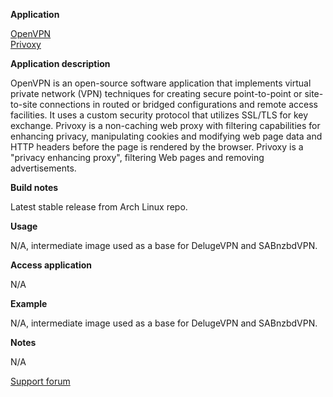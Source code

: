 **Application**

[OpenVPN](https://openvpn.net/)  
[Privoxy](http://www.privoxy.org/)

**Application description**

OpenVPN is an open-source software application that implements virtual private network (VPN) techniques for creating secure point-to-point or site-to-site connections in routed or bridged configurations and remote access facilities. It uses a custom security protocol that utilizes SSL/TLS for key exchange. Privoxy is a non-caching web proxy with filtering capabilities for enhancing privacy, manipulating cookies and modifying web page data and HTTP headers before the page is rendered by the browser. Privoxy is a "privacy enhancing proxy", filtering Web pages and removing advertisements.

**Build notes**

Latest stable release from Arch Linux repo.

**Usage**

N/A, intermediate image used as a base for DelugeVPN and SABnzbdVPN.

**Access application**

N/A

**Example**

N/A, intermediate image used as a base for DelugeVPN and SABnzbdVPN.

**Notes**

N/A

[Support forum](http://lime-technology.com/forum/index.php?topic=45811.0)
